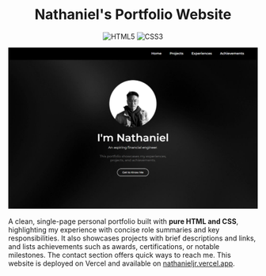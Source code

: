 <div align="center"> 
  <h1> Nathaniel's Portfolio Website </h1>

![HTML5](https://img.shields.io/badge/HTML5-E34F26?style=for-the-badge&logo=html5&logoColor=white)
![CSS3](https://img.shields.io/badge/CSS3-1572B6?style=for-the-badge&logo=css3&logoColor=white)

![DEMO GIF](./images/hero-page.png)

</div>

A clean, single-page personal portfolio built with **pure HTML and CSS**, highlighting my experience with concise role summaries and key responsibilities. It also showcases projects with brief descriptions and links, and lists achievements such as awards, certifications, or notable milestones. The contact section offers quick ways to reach me. This website is deployed on Vercel and available on [nathanieljr.vercel.app](https://nathanieljr.vercel.app).
